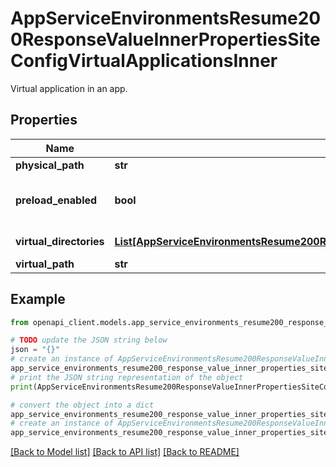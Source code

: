 # AppServiceEnvironmentsResume200ResponseValueInnerPropertiesSiteConfigVirtualApplicationsInner

Virtual application in an app.

## Properties

Name | Type | Description | Notes
------------ | ------------- | ------------- | -------------
**physical_path** | **str** | Physical path. | [optional] 
**preload_enabled** | **bool** | &lt;code&gt;true&lt;/code&gt; if preloading is enabled; otherwise, &lt;code&gt;false&lt;/code&gt;. | [optional] 
**virtual_directories** | [**List[AppServiceEnvironmentsResume200ResponseValueInnerPropertiesSiteConfigVirtualApplicationsInnerVirtualDirectoriesInner]**](AppServiceEnvironmentsResume200ResponseValueInnerPropertiesSiteConfigVirtualApplicationsInnerVirtualDirectoriesInner.md) | Virtual directories for virtual application. | [optional] 
**virtual_path** | **str** | Virtual path. | [optional] 

## Example

```python
from openapi_client.models.app_service_environments_resume200_response_value_inner_properties_site_config_virtual_applications_inner import AppServiceEnvironmentsResume200ResponseValueInnerPropertiesSiteConfigVirtualApplicationsInner

# TODO update the JSON string below
json = "{}"
# create an instance of AppServiceEnvironmentsResume200ResponseValueInnerPropertiesSiteConfigVirtualApplicationsInner from a JSON string
app_service_environments_resume200_response_value_inner_properties_site_config_virtual_applications_inner_instance = AppServiceEnvironmentsResume200ResponseValueInnerPropertiesSiteConfigVirtualApplicationsInner.from_json(json)
# print the JSON string representation of the object
print(AppServiceEnvironmentsResume200ResponseValueInnerPropertiesSiteConfigVirtualApplicationsInner.to_json())

# convert the object into a dict
app_service_environments_resume200_response_value_inner_properties_site_config_virtual_applications_inner_dict = app_service_environments_resume200_response_value_inner_properties_site_config_virtual_applications_inner_instance.to_dict()
# create an instance of AppServiceEnvironmentsResume200ResponseValueInnerPropertiesSiteConfigVirtualApplicationsInner from a dict
app_service_environments_resume200_response_value_inner_properties_site_config_virtual_applications_inner_from_dict = AppServiceEnvironmentsResume200ResponseValueInnerPropertiesSiteConfigVirtualApplicationsInner.from_dict(app_service_environments_resume200_response_value_inner_properties_site_config_virtual_applications_inner_dict)
```
[[Back to Model list]](../README.md#documentation-for-models) [[Back to API list]](../README.md#documentation-for-api-endpoints) [[Back to README]](../README.md)


